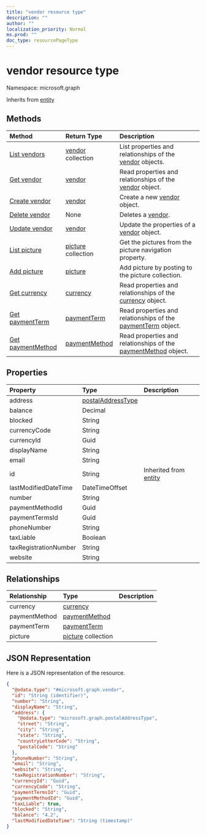 ```yaml
---
title: "vendor resource type"
description: ""
author: ""
localization_priority: Normal
ms.prod: ""
doc_type: resourcePageType
---
```


# vendor resource type


Namespace: microsoft.graph




Inherits from [entity](../resources/entity.md)

## Methods
|Method|Return Type|Description|
|:---|:---|:---|
|[List vendors](../api/vendor-list.md)|[vendor](../resources/vendor.md) collection|List properties and relationships of the [vendor](../resources/vendor.md) objects.|
|[Get vendor](../api/vendor-get.md)|[vendor](../resources/vendor.md)|Read properties and relationships of the [vendor](../resources/vendor.md) object.|
|[Create vendor](../api/vendor-create.md)|[vendor](../resources/vendor.md)|Create a new [vendor](../resources/vendor.md) object.|
|[Delete vendor](../api/vendor-delete.md)|None|Deletes a [vendor](../resources/vendor.md).|
|[Update vendor](../api/vendor-update.md)|[vendor](../resources/vendor.md)|Update the properties of a [vendor](../resources/vendor.md) object.|
|[List picture](../api/vendor-list-picture.md)|[picture](../resources/picture.md) collection|Get the pictures from the picture navigation property.|
|[Add picture](../api/vendor-post-picture.md)|[picture](../resources/picture.md)|Add picture by posting to the picture collection.|
|[Get currency](../api/currency-get.md)|[currency](../resources/currency.md)|Read properties and relationships of the [currency](../resources/currency.md) object.|
|[Get paymentTerm](../api/paymentterm-get.md)|[paymentTerm](../resources/paymentterm.md)|Read properties and relationships of the [paymentTerm](../resources/paymentterm.md) object.|
|[Get paymentMethod](../api/paymentmethod-get.md)|[paymentMethod](../resources/paymentmethod.md)|Read properties and relationships of the [paymentMethod](../resources/paymentmethod.md) object.|

## Properties
|Property|Type|Description|
|:---|:---|:---|
|address|[postalAddressType](../resources/postaladdresstype.md)||
|balance|Decimal||
|blocked|String||
|currencyCode|String||
|currencyId|Guid||
|displayName|String||
|email|String||
|id|String| Inherited from [entity](../resources/entity.md)|
|lastModifiedDateTime|DateTimeOffset||
|number|String||
|paymentMethodId|Guid||
|paymentTermsId|Guid||
|phoneNumber|String||
|taxLiable|Boolean||
|taxRegistrationNumber|String||
|website|String||

## Relationships
|Relationship|Type|Description|
|:---|:---|:---|
|currency|[currency](../resources/currency.md)||
|paymentMethod|[paymentMethod](../resources/paymentmethod.md)||
|paymentTerm|[paymentTerm](../resources/paymentterm.md)||
|picture|[picture](../resources/picture.md) collection||

## JSON Representation
Here is a JSON representation of the resource.
<!-- {
  "blockType": "resource",
  "keyProperty": "id",
  "@odata.type": "microsoft.graph.vendor",
  "baseType": "microsoft.graph.entity",
  "openType": false
}
-->
``` json
{
  "@odata.type": "#microsoft.graph.vendor",
  "id": "String (identifier)",
  "number": "String",
  "displayName": "String",
  "address": {
    "@odata.type": "microsoft.graph.postalAddressType",
    "street": "String",
    "city": "String",
    "state": "String",
    "countryLetterCode": "String",
    "postalCode": "String"
  },
  "phoneNumber": "String",
  "email": "String",
  "website": "String",
  "taxRegistrationNumber": "String",
  "currencyId": "Guid",
  "currencyCode": "String",
  "paymentTermsId": "Guid",
  "paymentMethodId": "Guid",
  "taxLiable": true,
  "blocked": "String",
  "balance": "4.2",
  "lastModifiedDateTime": "String (timestamp)"
}
```

